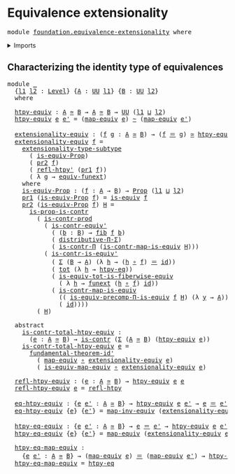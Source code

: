# Equivalence extensionality

<pre class="Agda"><a id="39" class="Keyword">module</a> <a id="46" href="foundation.equivalence-extensionality.html" class="Module">foundation.equivalence-extensionality</a> <a id="84" class="Keyword">where</a>
</pre>
<details><summary>Imports</summary>

<pre class="Agda"><a id="140" class="Keyword">open</a> <a id="145" class="Keyword">import</a> <a id="152" href="foundation.dependent-pair-types.html" class="Module">foundation.dependent-pair-types</a>
<a id="184" class="Keyword">open</a> <a id="189" class="Keyword">import</a> <a id="196" href="foundation.function-extensionality.html" class="Module">foundation.function-extensionality</a>
<a id="231" class="Keyword">open</a> <a id="236" class="Keyword">import</a> <a id="243" href="foundation.fundamental-theorem-of-identity-types.html" class="Module">foundation.fundamental-theorem-of-identity-types</a>
<a id="292" class="Keyword">open</a> <a id="297" class="Keyword">import</a> <a id="304" href="foundation.subtype-identity-principle.html" class="Module">foundation.subtype-identity-principle</a>
<a id="342" class="Keyword">open</a> <a id="347" class="Keyword">import</a> <a id="354" href="foundation.type-theoretic-principle-of-choice.html" class="Module">foundation.type-theoretic-principle-of-choice</a>
<a id="400" class="Keyword">open</a> <a id="405" class="Keyword">import</a> <a id="412" href="foundation.universe-levels.html" class="Module">foundation.universe-levels</a>

<a id="440" class="Keyword">open</a> <a id="445" class="Keyword">import</a> <a id="452" href="foundation-core.contractible-maps.html" class="Module">foundation-core.contractible-maps</a>
<a id="486" class="Keyword">open</a> <a id="491" class="Keyword">import</a> <a id="498" href="foundation-core.contractible-types.html" class="Module">foundation-core.contractible-types</a>
<a id="533" class="Keyword">open</a> <a id="538" class="Keyword">import</a> <a id="545" href="foundation-core.equivalences.html" class="Module">foundation-core.equivalences</a>
<a id="574" class="Keyword">open</a> <a id="579" class="Keyword">import</a> <a id="586" href="foundation-core.fibers-of-maps.html" class="Module">foundation-core.fibers-of-maps</a>
<a id="617" class="Keyword">open</a> <a id="622" class="Keyword">import</a> <a id="629" href="foundation-core.function-types.html" class="Module">foundation-core.function-types</a>
<a id="660" class="Keyword">open</a> <a id="665" class="Keyword">import</a> <a id="672" href="foundation-core.functoriality-dependent-function-types.html" class="Module">foundation-core.functoriality-dependent-function-types</a>
<a id="727" class="Keyword">open</a> <a id="732" class="Keyword">import</a> <a id="739" href="foundation-core.functoriality-dependent-pair-types.html" class="Module">foundation-core.functoriality-dependent-pair-types</a>
<a id="790" class="Keyword">open</a> <a id="795" class="Keyword">import</a> <a id="802" href="foundation-core.homotopies.html" class="Module">foundation-core.homotopies</a>
<a id="829" class="Keyword">open</a> <a id="834" class="Keyword">import</a> <a id="841" href="foundation-core.identity-types.html" class="Module">foundation-core.identity-types</a>
<a id="872" class="Keyword">open</a> <a id="877" class="Keyword">import</a> <a id="884" href="foundation-core.propositions.html" class="Module">foundation-core.propositions</a>
</pre>
</details>

## Characterizing the identity type of equivalences

<pre class="Agda"><a id="991" class="Keyword">module</a> <a id="998" href="foundation.equivalence-extensionality.html#998" class="Module">_</a>
  <a id="1002" class="Symbol">{</a><a id="1003" href="foundation.equivalence-extensionality.html#1003" class="Bound">l1</a> <a id="1006" href="foundation.equivalence-extensionality.html#1006" class="Bound">l2</a> <a id="1009" class="Symbol">:</a> <a id="1011" href="Agda.Primitive.html#591" class="Postulate">Level</a><a id="1016" class="Symbol">}</a> <a id="1018" class="Symbol">{</a><a id="1019" href="foundation.equivalence-extensionality.html#1019" class="Bound">A</a> <a id="1021" class="Symbol">:</a> <a id="1023" href="Agda.Primitive.html#320" class="Primitive">UU</a> <a id="1026" href="foundation.equivalence-extensionality.html#1003" class="Bound">l1</a><a id="1028" class="Symbol">}</a> <a id="1030" class="Symbol">{</a><a id="1031" href="foundation.equivalence-extensionality.html#1031" class="Bound">B</a> <a id="1033" class="Symbol">:</a> <a id="1035" href="Agda.Primitive.html#320" class="Primitive">UU</a> <a id="1038" href="foundation.equivalence-extensionality.html#1006" class="Bound">l2</a><a id="1040" class="Symbol">}</a>
  <a id="1044" class="Keyword">where</a>

  <a id="1053" href="foundation.equivalence-extensionality.html#1053" class="Function">htpy-equiv</a> <a id="1064" class="Symbol">:</a> <a id="1066" href="foundation.equivalence-extensionality.html#1019" class="Bound">A</a> <a id="1068" href="foundation-core.equivalences.html#1334" class="Function Operator">≃</a> <a id="1070" href="foundation.equivalence-extensionality.html#1031" class="Bound">B</a> <a id="1072" class="Symbol">→</a> <a id="1074" href="foundation.equivalence-extensionality.html#1019" class="Bound">A</a> <a id="1076" href="foundation-core.equivalences.html#1334" class="Function Operator">≃</a> <a id="1078" href="foundation.equivalence-extensionality.html#1031" class="Bound">B</a> <a id="1080" class="Symbol">→</a> <a id="1082" href="Agda.Primitive.html#320" class="Primitive">UU</a> <a id="1085" class="Symbol">(</a><a id="1086" href="foundation.equivalence-extensionality.html#1003" class="Bound">l1</a> <a id="1089" href="Agda.Primitive.html#804" class="Primitive Operator">⊔</a> <a id="1091" href="foundation.equivalence-extensionality.html#1006" class="Bound">l2</a><a id="1093" class="Symbol">)</a>
  <a id="1097" href="foundation.equivalence-extensionality.html#1053" class="Function">htpy-equiv</a> <a id="1108" href="foundation.equivalence-extensionality.html#1108" class="Bound">e</a> <a id="1110" href="foundation.equivalence-extensionality.html#1110" class="Bound">e&#39;</a> <a id="1113" class="Symbol">=</a> <a id="1115" class="Symbol">(</a><a id="1116" href="foundation-core.equivalences.html#2239" class="Function">map-equiv</a> <a id="1126" href="foundation.equivalence-extensionality.html#1108" class="Bound">e</a><a id="1127" class="Symbol">)</a> <a id="1129" href="foundation-core.homotopies.html#2268" class="Function Operator">~</a> <a id="1131" class="Symbol">(</a><a id="1132" href="foundation-core.equivalences.html#2239" class="Function">map-equiv</a> <a id="1142" href="foundation.equivalence-extensionality.html#1110" class="Bound">e&#39;</a><a id="1144" class="Symbol">)</a>

  <a id="1149" href="foundation.equivalence-extensionality.html#1149" class="Function">extensionality-equiv</a> <a id="1170" class="Symbol">:</a> <a id="1172" class="Symbol">(</a><a id="1173" href="foundation.equivalence-extensionality.html#1173" class="Bound">f</a> <a id="1175" href="foundation.equivalence-extensionality.html#1175" class="Bound">g</a> <a id="1177" class="Symbol">:</a> <a id="1179" href="foundation.equivalence-extensionality.html#1019" class="Bound">A</a> <a id="1181" href="foundation-core.equivalences.html#1334" class="Function Operator">≃</a> <a id="1183" href="foundation.equivalence-extensionality.html#1031" class="Bound">B</a><a id="1184" class="Symbol">)</a> <a id="1186" class="Symbol">→</a> <a id="1188" class="Symbol">(</a><a id="1189" href="foundation.equivalence-extensionality.html#1173" class="Bound">f</a> <a id="1191" href="foundation-core.identity-types.html#5608" class="Function Operator">＝</a> <a id="1193" href="foundation.equivalence-extensionality.html#1175" class="Bound">g</a><a id="1194" class="Symbol">)</a> <a id="1196" href="foundation-core.equivalences.html#1334" class="Function Operator">≃</a> <a id="1198" href="foundation.equivalence-extensionality.html#1053" class="Function">htpy-equiv</a> <a id="1209" href="foundation.equivalence-extensionality.html#1173" class="Bound">f</a> <a id="1211" href="foundation.equivalence-extensionality.html#1175" class="Bound">g</a>
  <a id="1215" href="foundation.equivalence-extensionality.html#1149" class="Function">extensionality-equiv</a> <a id="1236" href="foundation.equivalence-extensionality.html#1236" class="Bound">f</a> <a id="1238" class="Symbol">=</a>
    <a id="1244" href="foundation.subtype-identity-principle.html#2684" class="Function">extensionality-type-subtype</a>
      <a id="1278" class="Symbol">(</a> <a id="1280" href="foundation.equivalence-extensionality.html#1380" class="Function">is-equiv-Prop</a><a id="1293" class="Symbol">)</a>
      <a id="1301" class="Symbol">(</a> <a id="1303" href="foundation.dependent-pair-types.html#615" class="Field">pr2</a> <a id="1307" href="foundation.equivalence-extensionality.html#1236" class="Bound">f</a><a id="1308" class="Symbol">)</a>
      <a id="1316" class="Symbol">(</a> <a id="1318" href="foundation-core.homotopies.html#2521" class="Function">refl-htpy&#39;</a> <a id="1329" class="Symbol">(</a><a id="1330" href="foundation.dependent-pair-types.html#603" class="Field">pr1</a> <a id="1334" href="foundation.equivalence-extensionality.html#1236" class="Bound">f</a><a id="1335" class="Symbol">))</a>
      <a id="1344" class="Symbol">(</a> <a id="1346" class="Symbol">λ</a> <a id="1348" href="foundation.equivalence-extensionality.html#1348" class="Bound">g</a> <a id="1350" class="Symbol">→</a> <a id="1352" href="foundation.function-extensionality.html#1176" class="Function">equiv-funext</a><a id="1364" class="Symbol">)</a>
    <a id="1370" class="Keyword">where</a>
    <a id="1380" href="foundation.equivalence-extensionality.html#1380" class="Function">is-equiv-Prop</a> <a id="1394" class="Symbol">:</a> <a id="1396" class="Symbol">(</a><a id="1397" href="foundation.equivalence-extensionality.html#1397" class="Bound">f</a> <a id="1399" class="Symbol">:</a> <a id="1401" href="foundation.equivalence-extensionality.html#1019" class="Bound">A</a> <a id="1403" class="Symbol">→</a> <a id="1405" href="foundation.equivalence-extensionality.html#1031" class="Bound">B</a><a id="1406" class="Symbol">)</a> <a id="1408" class="Symbol">→</a> <a id="1410" href="foundation-core.propositions.html#927" class="Function">Prop</a> <a id="1415" class="Symbol">(</a><a id="1416" href="foundation.equivalence-extensionality.html#1003" class="Bound">l1</a> <a id="1419" href="Agda.Primitive.html#804" class="Primitive Operator">⊔</a> <a id="1421" href="foundation.equivalence-extensionality.html#1006" class="Bound">l2</a><a id="1423" class="Symbol">)</a>
    <a id="1429" href="foundation.dependent-pair-types.html#603" class="Field">pr1</a> <a id="1433" class="Symbol">(</a><a id="1434" href="foundation.equivalence-extensionality.html#1380" class="Function">is-equiv-Prop</a> <a id="1448" href="foundation.equivalence-extensionality.html#1448" class="Bound">f</a><a id="1449" class="Symbol">)</a> <a id="1451" class="Symbol">=</a> <a id="1453" href="foundation-core.equivalences.html#1259" class="Function">is-equiv</a> <a id="1462" href="foundation.equivalence-extensionality.html#1448" class="Bound">f</a>
    <a id="1468" href="foundation.dependent-pair-types.html#615" class="Field">pr2</a> <a id="1472" class="Symbol">(</a><a id="1473" href="foundation.equivalence-extensionality.html#1380" class="Function">is-equiv-Prop</a> <a id="1487" href="foundation.equivalence-extensionality.html#1487" class="Bound">f</a><a id="1488" class="Symbol">)</a> <a id="1490" href="foundation.equivalence-extensionality.html#1490" class="Bound">H</a> <a id="1492" class="Symbol">=</a>
      <a id="1500" href="foundation-core.contractible-types.html#6400" class="Function">is-prop-is-contr</a>
        <a id="1525" class="Symbol">(</a> <a id="1527" href="foundation-core.contractible-types.html#5274" class="Function">is-contr-prod</a>
          <a id="1551" class="Symbol">(</a> <a id="1553" href="foundation-core.contractible-types.html#3605" class="Function">is-contr-equiv&#39;</a>
            <a id="1581" class="Symbol">(</a> <a id="1583" class="Symbol">(</a><a id="1584" href="foundation.equivalence-extensionality.html#1584" class="Bound">b</a> <a id="1586" class="Symbol">:</a> <a id="1588" href="foundation.equivalence-extensionality.html#1031" class="Bound">B</a><a id="1589" class="Symbol">)</a> <a id="1591" class="Symbol">→</a> <a id="1593" href="foundation-core.fibers-of-maps.html#845" class="Function">fib</a> <a id="1597" href="foundation.equivalence-extensionality.html#1487" class="Bound">f</a> <a id="1599" href="foundation.equivalence-extensionality.html#1584" class="Bound">b</a><a id="1600" class="Symbol">)</a>
            <a id="1614" class="Symbol">(</a> <a id="1616" href="foundation.type-theoretic-principle-of-choice.html#4144" class="Function">distributive-Π-Σ</a><a id="1632" class="Symbol">)</a>
            <a id="1646" class="Symbol">(</a> <a id="1648" href="foundation-core.contractible-types.html#6678" class="Function">is-contr-Π</a> <a id="1659" class="Symbol">(</a><a id="1660" href="foundation-core.contractible-maps.html#3516" class="Function">is-contr-map-is-equiv</a> <a id="1682" href="foundation.equivalence-extensionality.html#1490" class="Bound">H</a><a id="1683" class="Symbol">)))</a>
          <a id="1697" class="Symbol">(</a> <a id="1699" href="foundation-core.contractible-types.html#3327" class="Function">is-contr-is-equiv&#39;</a>
            <a id="1730" class="Symbol">(</a> <a id="1732" href="foundation.dependent-pair-types.html#505" class="Record">Σ</a> <a id="1734" class="Symbol">(</a><a id="1735" href="foundation.equivalence-extensionality.html#1031" class="Bound">B</a> <a id="1737" class="Symbol">→</a> <a id="1739" href="foundation.equivalence-extensionality.html#1019" class="Bound">A</a><a id="1740" class="Symbol">)</a> <a id="1742" class="Symbol">(λ</a> <a id="1745" href="foundation.equivalence-extensionality.html#1745" class="Bound">h</a> <a id="1747" class="Symbol">→</a> <a id="1749" class="Symbol">(</a><a id="1750" href="foundation.equivalence-extensionality.html#1745" class="Bound">h</a> <a id="1752" href="foundation-core.function-types.html#440" class="Function Operator">∘</a> <a id="1754" href="foundation.equivalence-extensionality.html#1487" class="Bound">f</a><a id="1755" class="Symbol">)</a> <a id="1757" href="foundation-core.identity-types.html#5608" class="Function Operator">＝</a> <a id="1759" href="foundation-core.function-types.html#307" class="Function">id</a><a id="1761" class="Symbol">))</a>
            <a id="1776" class="Symbol">(</a> <a id="1778" href="foundation-core.functoriality-dependent-pair-types.html#1403" class="Function">tot</a> <a id="1782" class="Symbol">(λ</a> <a id="1785" href="foundation.equivalence-extensionality.html#1785" class="Bound">h</a> <a id="1787" class="Symbol">→</a> <a id="1789" href="foundation-core.function-extensionality.html#917" class="Function">htpy-eq</a><a id="1796" class="Symbol">))</a>
            <a id="1811" class="Symbol">(</a> <a id="1813" href="foundation-core.functoriality-dependent-pair-types.html#5866" class="Function">is-equiv-tot-is-fiberwise-equiv</a>
              <a id="1859" class="Symbol">(</a> <a id="1861" class="Symbol">λ</a> <a id="1863" href="foundation.equivalence-extensionality.html#1863" class="Bound">h</a> <a id="1865" class="Symbol">→</a> <a id="1867" href="foundation.function-extensionality.html#1093" class="Postulate">funext</a> <a id="1874" class="Symbol">(</a><a id="1875" href="foundation.equivalence-extensionality.html#1863" class="Bound">h</a> <a id="1877" href="foundation-core.function-types.html#440" class="Function Operator">∘</a> <a id="1879" href="foundation.equivalence-extensionality.html#1487" class="Bound">f</a><a id="1880" class="Symbol">)</a> <a id="1882" href="foundation-core.function-types.html#307" class="Function">id</a><a id="1884" class="Symbol">))</a>
            <a id="1899" class="Symbol">(</a> <a id="1901" href="foundation-core.contractible-maps.html#3516" class="Function">is-contr-map-is-equiv</a>
              <a id="1937" class="Symbol">((</a> <a id="1940" href="foundation-core.functoriality-dependent-function-types.html#4562" class="Function">is-equiv-precomp-Π-is-equiv</a> <a id="1968" href="foundation.equivalence-extensionality.html#1487" class="Bound">f</a> <a id="1970" href="foundation.equivalence-extensionality.html#1490" class="Bound">H</a><a id="1971" class="Symbol">)</a> <a id="1973" class="Symbol">(λ</a> <a id="1976" href="foundation.equivalence-extensionality.html#1976" class="Bound">y</a> <a id="1978" class="Symbol">→</a> <a id="1980" href="foundation.equivalence-extensionality.html#1019" class="Bound">A</a><a id="1981" class="Symbol">))</a>
              <a id="1998" class="Symbol">(</a> <a id="2000" href="foundation-core.function-types.html#307" class="Function">id</a><a id="2002" class="Symbol">))))</a>
        <a id="2015" class="Symbol">(</a> <a id="2017" href="foundation.equivalence-extensionality.html#1490" class="Bound">H</a><a id="2018" class="Symbol">)</a>

  <a id="2023" class="Keyword">abstract</a>
    <a id="2036" href="foundation.equivalence-extensionality.html#2036" class="Function">is-contr-total-htpy-equiv</a> <a id="2062" class="Symbol">:</a>
      <a id="2070" class="Symbol">(</a><a id="2071" href="foundation.equivalence-extensionality.html#2071" class="Bound">e</a> <a id="2073" class="Symbol">:</a> <a id="2075" href="foundation.equivalence-extensionality.html#1019" class="Bound">A</a> <a id="2077" href="foundation-core.equivalences.html#1334" class="Function Operator">≃</a> <a id="2079" href="foundation.equivalence-extensionality.html#1031" class="Bound">B</a><a id="2080" class="Symbol">)</a> <a id="2082" class="Symbol">→</a> <a id="2084" href="foundation-core.contractible-types.html#780" class="Function">is-contr</a> <a id="2093" class="Symbol">(</a><a id="2094" href="foundation.dependent-pair-types.html#505" class="Record">Σ</a> <a id="2096" class="Symbol">(</a><a id="2097" href="foundation.equivalence-extensionality.html#1019" class="Bound">A</a> <a id="2099" href="foundation-core.equivalences.html#1334" class="Function Operator">≃</a> <a id="2101" href="foundation.equivalence-extensionality.html#1031" class="Bound">B</a><a id="2102" class="Symbol">)</a> <a id="2104" class="Symbol">(</a><a id="2105" href="foundation.equivalence-extensionality.html#1053" class="Function">htpy-equiv</a> <a id="2116" href="foundation.equivalence-extensionality.html#2071" class="Bound">e</a><a id="2117" class="Symbol">))</a>
    <a id="2124" href="foundation.equivalence-extensionality.html#2036" class="Function">is-contr-total-htpy-equiv</a> <a id="2150" href="foundation.equivalence-extensionality.html#2150" class="Bound">e</a> <a id="2152" class="Symbol">=</a>
      <a id="2160" href="foundation.fundamental-theorem-of-identity-types.html#1541" class="Function">fundamental-theorem-id&#39;</a>
        <a id="2192" class="Symbol">(</a> <a id="2194" href="foundation-core.equivalences.html#2239" class="Function">map-equiv</a> <a id="2204" href="foundation-core.function-types.html#440" class="Function Operator">∘</a> <a id="2206" href="foundation.equivalence-extensionality.html#1149" class="Function">extensionality-equiv</a> <a id="2227" href="foundation.equivalence-extensionality.html#2150" class="Bound">e</a><a id="2228" class="Symbol">)</a>
        <a id="2238" class="Symbol">(</a> <a id="2240" href="foundation-core.equivalences.html#2294" class="Function">is-equiv-map-equiv</a> <a id="2259" href="foundation-core.function-types.html#440" class="Function Operator">∘</a> <a id="2261" href="foundation.equivalence-extensionality.html#1149" class="Function">extensionality-equiv</a> <a id="2282" href="foundation.equivalence-extensionality.html#2150" class="Bound">e</a><a id="2283" class="Symbol">)</a>

  <a id="2288" href="foundation.equivalence-extensionality.html#2288" class="Function">refl-htpy-equiv</a> <a id="2304" class="Symbol">:</a> <a id="2306" class="Symbol">(</a><a id="2307" href="foundation.equivalence-extensionality.html#2307" class="Bound">e</a> <a id="2309" class="Symbol">:</a> <a id="2311" href="foundation.equivalence-extensionality.html#1019" class="Bound">A</a> <a id="2313" href="foundation-core.equivalences.html#1334" class="Function Operator">≃</a> <a id="2315" href="foundation.equivalence-extensionality.html#1031" class="Bound">B</a><a id="2316" class="Symbol">)</a> <a id="2318" class="Symbol">→</a> <a id="2320" href="foundation.equivalence-extensionality.html#1053" class="Function">htpy-equiv</a> <a id="2331" href="foundation.equivalence-extensionality.html#2307" class="Bound">e</a> <a id="2333" href="foundation.equivalence-extensionality.html#2307" class="Bound">e</a>
  <a id="2337" href="foundation.equivalence-extensionality.html#2288" class="Function">refl-htpy-equiv</a> <a id="2353" href="foundation.equivalence-extensionality.html#2353" class="Bound">e</a> <a id="2355" class="Symbol">=</a> <a id="2357" href="foundation-core.homotopies.html#2457" class="Function">refl-htpy</a>

  <a id="2370" href="foundation.equivalence-extensionality.html#2370" class="Function">eq-htpy-equiv</a> <a id="2384" class="Symbol">:</a> <a id="2386" class="Symbol">{</a><a id="2387" href="foundation.equivalence-extensionality.html#2387" class="Bound">e</a> <a id="2389" href="foundation.equivalence-extensionality.html#2389" class="Bound">e&#39;</a> <a id="2392" class="Symbol">:</a> <a id="2394" href="foundation.equivalence-extensionality.html#1019" class="Bound">A</a> <a id="2396" href="foundation-core.equivalences.html#1334" class="Function Operator">≃</a> <a id="2398" href="foundation.equivalence-extensionality.html#1031" class="Bound">B</a><a id="2399" class="Symbol">}</a> <a id="2401" class="Symbol">→</a> <a id="2403" href="foundation.equivalence-extensionality.html#1053" class="Function">htpy-equiv</a> <a id="2414" href="foundation.equivalence-extensionality.html#2387" class="Bound">e</a> <a id="2416" href="foundation.equivalence-extensionality.html#2389" class="Bound">e&#39;</a> <a id="2419" class="Symbol">→</a> <a id="2421" href="foundation.equivalence-extensionality.html#2387" class="Bound">e</a> <a id="2423" href="foundation-core.identity-types.html#5608" class="Function Operator">＝</a> <a id="2425" href="foundation.equivalence-extensionality.html#2389" class="Bound">e&#39;</a>
  <a id="2430" href="foundation.equivalence-extensionality.html#2370" class="Function">eq-htpy-equiv</a> <a id="2444" class="Symbol">{</a><a id="2445" href="foundation.equivalence-extensionality.html#2445" class="Bound">e</a><a id="2446" class="Symbol">}</a> <a id="2448" class="Symbol">{</a><a id="2449" href="foundation.equivalence-extensionality.html#2449" class="Bound">e&#39;</a><a id="2451" class="Symbol">}</a> <a id="2453" class="Symbol">=</a> <a id="2455" href="foundation-core.equivalences.html#6373" class="Function">map-inv-equiv</a> <a id="2469" class="Symbol">(</a><a id="2470" href="foundation.equivalence-extensionality.html#1149" class="Function">extensionality-equiv</a> <a id="2491" href="foundation.equivalence-extensionality.html#2445" class="Bound">e</a> <a id="2493" href="foundation.equivalence-extensionality.html#2449" class="Bound">e&#39;</a><a id="2495" class="Symbol">)</a>

  <a id="2500" href="foundation.equivalence-extensionality.html#2500" class="Function">htpy-eq-equiv</a> <a id="2514" class="Symbol">:</a> <a id="2516" class="Symbol">{</a><a id="2517" href="foundation.equivalence-extensionality.html#2517" class="Bound">e</a> <a id="2519" href="foundation.equivalence-extensionality.html#2519" class="Bound">e&#39;</a> <a id="2522" class="Symbol">:</a> <a id="2524" href="foundation.equivalence-extensionality.html#1019" class="Bound">A</a> <a id="2526" href="foundation-core.equivalences.html#1334" class="Function Operator">≃</a> <a id="2528" href="foundation.equivalence-extensionality.html#1031" class="Bound">B</a><a id="2529" class="Symbol">}</a> <a id="2531" class="Symbol">→</a> <a id="2533" href="foundation.equivalence-extensionality.html#2517" class="Bound">e</a> <a id="2535" href="foundation-core.identity-types.html#5608" class="Function Operator">＝</a> <a id="2537" href="foundation.equivalence-extensionality.html#2519" class="Bound">e&#39;</a> <a id="2540" class="Symbol">→</a> <a id="2542" href="foundation.equivalence-extensionality.html#1053" class="Function">htpy-equiv</a> <a id="2553" href="foundation.equivalence-extensionality.html#2517" class="Bound">e</a> <a id="2555" href="foundation.equivalence-extensionality.html#2519" class="Bound">e&#39;</a>
  <a id="2560" href="foundation.equivalence-extensionality.html#2500" class="Function">htpy-eq-equiv</a> <a id="2574" class="Symbol">{</a><a id="2575" href="foundation.equivalence-extensionality.html#2575" class="Bound">e</a><a id="2576" class="Symbol">}</a> <a id="2578" class="Symbol">{</a><a id="2579" href="foundation.equivalence-extensionality.html#2579" class="Bound">e&#39;</a><a id="2581" class="Symbol">}</a> <a id="2583" class="Symbol">=</a> <a id="2585" href="foundation-core.equivalences.html#2239" class="Function">map-equiv</a> <a id="2595" class="Symbol">(</a><a id="2596" href="foundation.equivalence-extensionality.html#1149" class="Function">extensionality-equiv</a> <a id="2617" href="foundation.equivalence-extensionality.html#2575" class="Bound">e</a> <a id="2619" href="foundation.equivalence-extensionality.html#2579" class="Bound">e&#39;</a><a id="2621" class="Symbol">)</a>

  <a id="2626" href="foundation.equivalence-extensionality.html#2626" class="Function">htpy-eq-map-equiv</a> <a id="2644" class="Symbol">:</a>
    <a id="2650" class="Symbol">{</a><a id="2651" href="foundation.equivalence-extensionality.html#2651" class="Bound">e</a> <a id="2653" href="foundation.equivalence-extensionality.html#2653" class="Bound">e&#39;</a> <a id="2656" class="Symbol">:</a> <a id="2658" href="foundation.equivalence-extensionality.html#1019" class="Bound">A</a> <a id="2660" href="foundation-core.equivalences.html#1334" class="Function Operator">≃</a> <a id="2662" href="foundation.equivalence-extensionality.html#1031" class="Bound">B</a><a id="2663" class="Symbol">}</a> <a id="2665" class="Symbol">→</a> <a id="2667" class="Symbol">(</a><a id="2668" href="foundation-core.equivalences.html#2239" class="Function">map-equiv</a> <a id="2678" href="foundation.equivalence-extensionality.html#2651" class="Bound">e</a><a id="2679" class="Symbol">)</a> <a id="2681" href="foundation-core.identity-types.html#5608" class="Function Operator">＝</a> <a id="2683" class="Symbol">(</a><a id="2684" href="foundation-core.equivalences.html#2239" class="Function">map-equiv</a> <a id="2694" href="foundation.equivalence-extensionality.html#2653" class="Bound">e&#39;</a><a id="2696" class="Symbol">)</a> <a id="2698" class="Symbol">→</a> <a id="2700" href="foundation.equivalence-extensionality.html#1053" class="Function">htpy-equiv</a> <a id="2711" href="foundation.equivalence-extensionality.html#2651" class="Bound">e</a> <a id="2713" href="foundation.equivalence-extensionality.html#2653" class="Bound">e&#39;</a>
  <a id="2718" href="foundation.equivalence-extensionality.html#2626" class="Function">htpy-eq-map-equiv</a> <a id="2736" class="Symbol">=</a> <a id="2738" href="foundation-core.function-extensionality.html#917" class="Function">htpy-eq</a>
</pre>